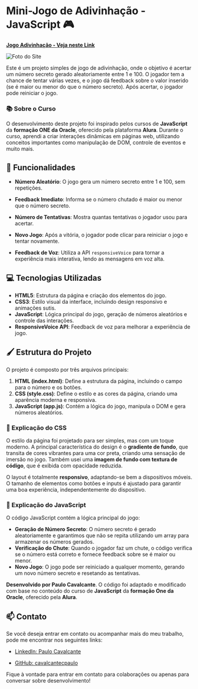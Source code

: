 # Mini-Jogo de Adivinhação - JavaScript 🎮

[**Jogo Adivinhação - Veja neste Link**](https://joguinho-adivinhacao-num.vercel.app/) 

![Foto do Site](/img/telaJogoAdivinhar.png)

Este é um projeto simples de jogo de adivinhação, onde o objetivo é acertar um número secreto gerado aleatoriamente entre 1 e 100. O jogador tem a chance de tentar várias vezes, e o jogo dá feedback sobre o valor inserido (se é maior ou menor do que o número secreto). Após acertar, o jogador pode reiniciar o jogo.

### 📚 Sobre o Curso
O desenvolvimento deste projeto foi inspirado pelos cursos de **JavaScript** da **formação ONE da Oracle**, oferecido pela plataforma **Alura**. Durante o curso, aprendi a criar interações dinâmicas em páginas web, utilizando conceitos importantes como manipulação de DOM, controle de eventos e muito mais.

## 🚀 Funcionalidades

- **Número Aleatório**: O jogo gera um número secreto entre 1 e 100, sem repetições.

- **Feedback Imediato**: Informa se o número chutado é maior ou menor que o número secreto.

- **Número de Tentativas**: Mostra quantas tentativas o jogador usou para acertar.

- **Novo Jogo**: Após a vitória, o jogador pode clicar para reiniciar o jogo e tentar novamente.

- **Feedback de Voz**: Utiliza a API `responsiveVoice` para tornar a experiência mais interativa, lendo as mensagens em voz alta.

## 💻 Tecnologias Utilizadas

- **HTML5**: Estrutura da página e criação dos elementos do jogo.
- **CSS3**: Estilo visual da interface, incluindo design responsivo e animações sutis.
- **JavaScript**: Lógica principal do jogo, geração de números aleatórios e controle das interações.
- **ResponsiveVoice API**: Feedback de voz para melhorar a experiência de jogo.

## 🖌️ Estrutura do Projeto

O projeto é composto por três arquivos principais:

1. **HTML (index.html)**: Define a estrutura da página, incluindo o campo para o número e os botões.
2. **CSS (style.css)**: Define o estilo e as cores da página, criando uma aparência moderna e responsiva.
3. **JavaScript (app.js)**: Contém a lógica do jogo, manipula o DOM e gera números aleatórios.

### 🎨 Explicação do CSS

O estilo da página foi projetado para ser simples, mas com um toque moderno. A principal característica do design é o **gradiente de fundo**, que transita de cores vibrantes para uma cor preta, criando uma sensação de imersão no jogo. Também usei uma **imagem de fundo com textura de código**, que é exibida com opacidade reduzida.

O layout é totalmente **responsivo**, adaptando-se bem a dispositivos móveis. O tamanho de elementos como botões e inputs é ajustado para garantir uma boa experiência, independentemente do dispositivo.

### 📜 Explicação do JavaScript

O código JavaScript contém a lógica principal do jogo:

- **Geração de Número Secreto**: O número secreto é gerado aleatoriamente e garantimos que não se repita utilizando um array para armazenar os números gerados.
- **Verificação do Chute**: Quando o jogador faz um chute, o código verifica se o número está correto e fornece feedback sobre se é maior ou menor.
- **Novo Jogo**: O jogo pode ser reiniciado a qualquer momento, gerando um novo número secreto e resetando as tentativas.

**Desenvolvido por Paulo Cavalcante**. O código foi adaptado e modificado com base no conteúdo do curso de **JavaScript** da **formação One da Oracle**, oferecido pela **Alura**.

## 📫 Contato

Se você deseja entrar em contato ou acompanhar mais do meu trabalho, pode me encontrar nos seguintes links:

- [LinkedIn: Paulo Cavalcante](https://www.linkedin.com/in/paulocavalcantec/)

- [GitHub: cavalcantecpaulo](https://github.com/cavalcantecpaulo)

Fique à vontade para entrar em contato para colaborações ou apenas para conversar sobre desenvolvimento!
